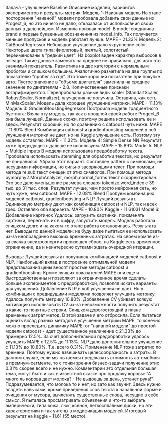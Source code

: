 Задача - улучшение Baseline
Описание моделей, вариантов экспериментов и результы метрик.
Модель 1: Наивная модель
На этапе постороения "наивной" модели пробовала добавить свои данные из Progect_6, но это ничего не дало, отказалась от использовния своих данных в дальнейшем.
Изменила признак model. В model соединила brand и первые буквенные обозначения из model_info. Так получается меньше пропусков и модель работает лучше.
MAPE - 21.33%
Модель 2: CatBoostRegressor
Небольшое улучшение дало укрупнение color. Некоторые цвета типа: фиолетовый, желтый, золотистый переименованы в "редкий цвет".
На boxplot виден характер выбросов в mileage. Такие данные заменять на среднее не правильно, для авто это значимый показатель. Разметила на две категории с нормальным пробогом и слишком большим.
Аналогично разметила на две группы по показателю "пробег за год". Это тоже хороший показатель при покупке авто.
Пустое значение в "объеме двигателя" заменила на среднее значение по двигателям - 2.8.
Количественные признаки логарифмируются.
Перепробовала разные виды scaler (StandartScaler, RobustScaler, Normalizer), улучшения не получила. Оставила, как есть MinMaxScaler.
Модель дала хорошее улучшение метрики.
MAPE - 11.13%
Модель 3: GradientBoostingRegressor
Построила модель градиентного бустинга: Взяла эту модель, так как в прошлой своей работе Progect_6 она была лучшей. Данные схожи, поэтому решила использовать ее и здесь.
Результат хороший, но по сравнению с catboost чуть ниже.
MAPE - 11.89%
Blend
Комбинация catboost и gradientboosting моделей в лоб улучшения метрики не дает, но на Kaggle улучшение есть. Поэтому эту модель оставляю.
MAPE - 11.32%.
Модель 4: Simple Dense NN
Результат хуже предыдущего. дальше не используем.
MAPE - 15.89%
Model 5: NLP + Multiple Inputs
В модели использовала предобработку текста.
Пробовала использовать stemming для обработки текстов, но результат не понравился. Убрала этот вариант.
Составлен pattern с символами, не несущими информации, но сильно засоряющими текст. При помощи метода re.sub текст очищен от этих символов.
При помощи метода pymorphy2.MorphAnalyzer, morph.normal_forms текст скорректирован.
Это все дало уменьшение размерa словаря tokenize.word_index с 39 тыс. до 31 тыс. слов.
Результат лучше, чем просто нейронная сеть, но чуть хуже, чем catboost.
MAPE - 12.08%
Blend
Пробуем комбинацию моделей catboost, gradientboosting и NLP
Лучший результат.
Одинаковую метрику дают как комбинация catboost и NLP, так и всех трех. Оставляю оба варианта.
MAPE - 10.80%
Kaggle - 11.61031
Model 6: Добавление картинок
Удалось: загрузить картинки, поизменять картинки, перегнать их в цифру, запустить модель. Модель работала слишком долго и на каком-то этапе работа остановилась. Результата нет. Выводы по данной модели: не буду даже пытаться ее использовать из-за неоправданно высоких временных затратах. На своем компе из-за скачка электроэнергии произошел сброс, на Kaggle есть временное ограничение, да и неинтересно сутками ждать очередной итерации.

Выводы:
Лучший результат получился комбинацией моделей catboost и NLP.
Наибольший вклад в построение оптимальной модели предстаказания цены вносят простые методы catboost и gradientboosting. Кроме лучших показателей MAPE они еще и быстродейственны и позволяют за ограниченное время сделать больше экспериментов с предобработкой, позволяя искать варианты для улучшений.
Добавление NLP в лоб улучшения не дает. Но в комбинации с предидущими моделями позволяет улучшить метрику. Удалось получить метрику 10.80%.
Добавление CV убивает всякую мотивацию использовать CV из-за невозможности получить результат в какие-то понятные строки. Слишком дорогостоящий в плане временных затрат метод. В этой задаче я его отбросила.
Если пытаться оценить вклад разных методов в улучшение метрики MAPE, то конечно можно проследить динамику MAPE: от "наивной модели" до простой модели catboost - идет существенное увеличение c 21.33% до примерно 12.5%. За счет дополнительной предобработки удалось улучшить MAPE с 12.5% до 11.13%. NLP дало дополнительное улучшение с 11.13% до 10.80%. Т.е. всего 0.31%.
Применение NLP тоже затратно по времени. Поэтому нужно взвешивать целесообразность и затраты. В данном случае, если мы пытаемся предсказать стоимость автомобиля в премиум-сегменте, то с точки зрения бизнес-задачи получение этих 0.31% скорее всего и не нужно.
Комментарии это отдельная большая тема, могут быть и как в известной сказке про продажу коровы: "А много ль корова дает молока? - Не выдоешь за день, устанет рука!" Подразумевается, что молока то и нет, но зато как звучит. Здесь нужно владеть навыками, кроме приведения слов текста к начальной форме и очищения от мусора, вычленять существенные слова, несущие в себе смысл. Я пыталась просматривать объявления и что-то выбрать эмперически, типа кожа, люк, ксенон, легкосплавные диски, но эти характеристики и так учтены в модификации моделей.
Итоговый результат на kaggle - 11.61 (55 место).

